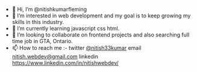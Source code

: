 - 👋 Hi, I’m @nitishkumarfleming
- 👀 I’m interested in web development and my goal is to keep growing my skills in this industry.
- 🌱 I’m currently learning javascript css html.
- 💞️ I’m looking to collaborate on frontend projects and also searching full time job in GTA, Ontario.
- 📫 How to reach me :- twitter [@nitish33kumar](https://twitter.com/nitish33kumar) 
                         email    nitish.webdev@gmail.com
                         linkedin https://www.linkedin.com/in/nitishwebdev/

<!---
nitishkumarfleming/nitishkumarfleming is a ✨ special ✨ repository because its `README.md` (this file) appears on your GitHub profile.
You can click the Preview link to take a look at your changes.
--->
